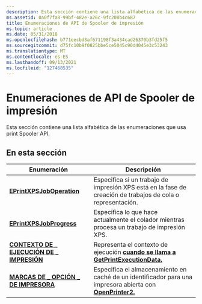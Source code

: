 ```yaml
---
description: Esta sección contiene una lista alfabética de las enumeraciones que usa print Spooler API.
ms.assetid: 0a0f7fa8-99bf-482e-a26c-9fc208b4c687
title: Enumeraciones de API de Spooler de impresión
ms.topic: article
ms.date: 05/31/2018
ms.openlocfilehash: b771eecbd3af671198f3a434cad26370b3fd25f5
ms.sourcegitcommit: d75fc10b9f0825bbe5ce5045c90d4045e3c53243
ms.translationtype: MT
ms.contentlocale: es-ES
ms.lasthandoff: 09/13/2021
ms.locfileid: "127468535"
---
```

# <a name="print-spooler-api-enumerations"></a>Enumeraciones de API de Spooler de impresión

Esta sección contiene una lista alfabética de las enumeraciones que usa print Spooler API.

## <a name="in-this-section"></a>En esta sección



| Enumeración                                                             | Descripción                                                                                                        |
|-------------------------------------------------------------------------|--------------------------------------------------------------------------------------------------------------------|
| [**EPrintXPSJobOperation**](eprintxpsjoboperation.md)<br/>       | Especifica si un trabajo de impresión XPS está en la fase de creación de trabajos de cola o representación.<br/>                           |
| [**EPrintXPSJobProgress**](eprintxpsjobprogress.md)<br/>         | Especifica lo que hace actualmente el colador mientras procesa un trabajo de impresión XPS.<br/>                         |
| [**CONTEXTO DE \_ EJECUCIÓN DE \_ IMPRESIÓN**](print-execution-context.md)<br/> | Representa el contexto de ejecución [**cuando se llama a GetPrintExecutionData.**](getprintexecutiondata.md)<br/> |
| [**MARCAS DE \_ OPCIÓN \_ DE IMPRESORA**](printer-option-flags.md)<br/>       | Especifica el almacenamiento en caché de un identificador para una impresora abierta con [**OpenPrinter2.**](openprinter2.md)<br/>       |



 

 

 




